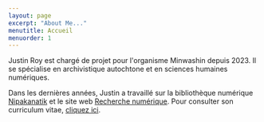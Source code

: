 ```yaml
---
layout: page
excerpt: "About Me..."
menutitle: Accueil
menuorder: 1
---
```


Justin Roy est chargé de projet pour l'organisme Minwashin depuis 2023. Il se spécialise en archivistique autochtone et en sciences humaines numériques.

Dans les dernières années, Justin a travaillé sur la bibliothèque numérique [Nipakanatik](https://nipakanatik.org/s/nipakanatik/page/accueil) et le site web [Recherche numérique](https://recherchenumerique.uqam.ca/). Pour consulter son curriculum vitae, [cliquez ici](https://juste-un-roy.github.io/cv/).
